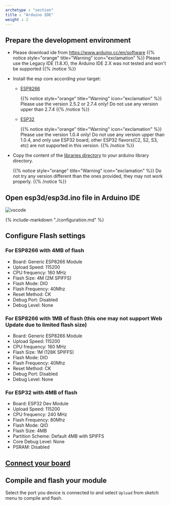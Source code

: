 ```yaml
---
archetype : "section"
title : "Arduino IDE"
weight : 2
---
```


## Prepare the development environment
* Please download ide from https://www.arduino.cc/en/software
{{% notice style="orange" title="Warning" icon="exclamation" %}}
Please use the Legacy IDE (1.8.X), the Arduino IDE 2.X  was not tested and won't be supported 
{{% /notice %}}


* Install the esp core according your target: 
   - [ESP8266](https://github.com/esp8266/arduino#contents)

     {{% notice style="orange" title="Warning" icon="exclamation" %}}
Please use the version 2.5.2 or 2.7.4 only! Do not use any version upper than 2.7.4 
{{% /notice %}}  

   - [ESP32](https://docs.espressif.com/projects/arduino-esp32/en/latest/installing.html)

      {{% notice style="orange" title="Warning" icon="exclamation" %}}
Please use the version 1.0.4 only! Do not use any version upper than 1.0.4, and only use ESP32 board, other ESP32 flavors(C2, S2, S3, etc)  are not supported in this version.
{{% /notice %}}  

* Copy the content of the [libraries directory](https://github.com/luc-github/ESP3D/tree/2.1.x/libraries) to your arduino library directory.

   {{% notice style="orange" title="Warning" icon="exclamation" %}}
Do not try any version different than the ones provided, they may not work properly. 
{{% /notice %}}  


## Open esp3d/esp3d.ino file in Arduino IDE

![vscode](/esp3d/v2.x/installation/arduinoIde.png?width=400px)

{% include-markdown "./configuration.md" %}

## Configure Flash settings

### For ESP8266 with 4MB of flash

* Board: Generic ESP8266 Module
* Upload Speed:  115200
* CPU frequency: 160 MHz
* Flash Size:  4M (2M SPIFFS)
* Flash Mode: DIO
* Flash Frequency: 40Mhz
* Reset Method: CK
* Debug Port: Disabled
* Debug Level: None

### For ESP8266 with 1MB of flash (this one may not support Web Update due to limited flash size)

* Board: Generic ESP8266 Module
* Upload Speed:  115200
* CPU frequency: 160 MHz
* Flash Size:  1M (128K SPIFFS)
* Flash Mode: DIO
* Flash Frequency: 40Mhz
* Reset Method: CK
* Debug Port: Disabled
* Debug Level: None

### For ESP32 with 4MB of flash

* Board: ESP32 Dev Module
* Upload Speed:  115200
* CPU frequency: 240 MHz 
* Flash Frequency: 80Mhz
* Flash Mode: QIO
* Flash Size:  4MB
* Partition Scheme: Default 4MB with SPIFFS
* Core Debug Level: None
* PSRAM: Disabled


## [Connect your board](/esp3d/v2.x/installation/#connect-your-board)

## Compile and flash your module

Select the port you device is connected to and select `Upload` from sketch menu to compile and flash.

